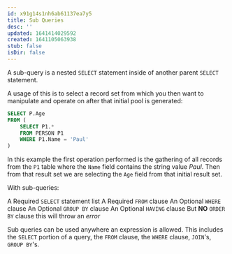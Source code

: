 ```yaml
---
id: x91g14s1nh6ab61137ea7y5
title: Sub Queries
desc: ''
updated: 1641414029592
created: 1641105063938
stub: false
isDir: false
---
```



A sub-query is a nested `SELECT` statement inside of another parent `SELECT` statement.

A usage of this is to select a record set from which you then want to manipulate and operate on after that initial pool is generated:

```sql
SELECT P.Age
FROM (
	SELECT P1.*
	FROM PERSON P1
	WHERE P1.Name = 'Paul'
)
```

In this example the first operation performed is the gathering of all records from the `P1` table where the `Name` field contains the string value _Paul_. Then from that result set we are selecting the `Age` field from that initial result set.

With sub-queries:

A Required `SELECT` statement list
A Required `FROM` clause
An Optional `WHERE` clause
An Optional `GROUP BY` clause
An Optional `HAVING` clause
But **NO** `ORDER BY` clause this will throw an _error_

Sub queries can be used anywhere an expression is allowed. This includes the `SELECT` portion of a query, the `FROM` clause, the `WHERE` clause, `JOIN`'s, `GROUP BY`'s.
